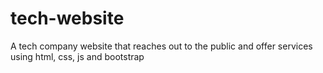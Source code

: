 # tech-website
A tech company website that reaches out to the public and offer services using html, css, js and bootstrap
